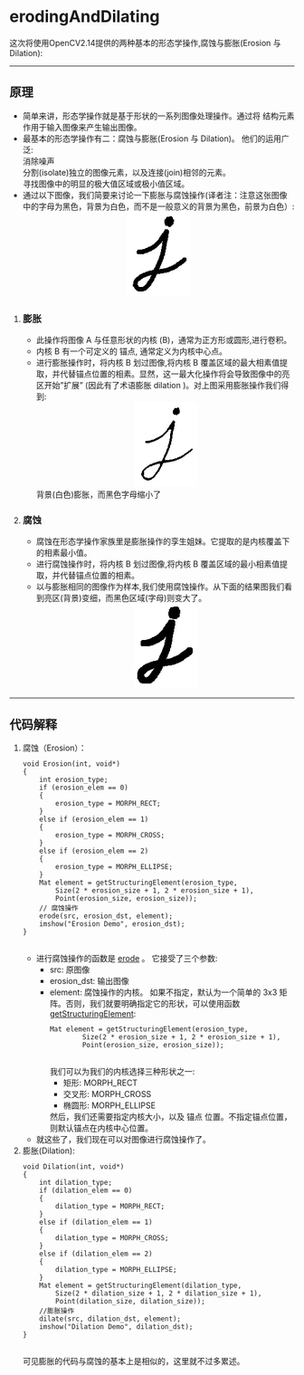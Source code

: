 # erodingAndDilating
这次将使用OpenCV2.14提供的两种基本的形态学操作,腐蚀与膨胀(Erosion 与 Dilation):
<hr>
<h2>原理</h2>
<ul>
<li>简单来讲，形态学操作就是基于形状的一系列图像处理操作。通过将 结构元素 作用于输入图像来产生输出图像。
</li>
<li>最基本的形态学操作有二：腐蚀与膨胀(Erosion 与 Dilation)。 他们的运用广泛:
<br>消除噪声
<br>分割(isolate)独立的图像元素，以及连接(join)相邻的元素。
<br>寻找图像中的明显的极大值区域或极小值区域。
</li>
<li>通过以下图像，我们简要来讨论一下膨胀与腐蚀操作(译者注：注意这张图像中的字母为黑色，背景为白色，而不是一般意义的背景为黑色，前景为白色）:
<div align=center>
<img alt="Original image" src="./pic/Morphology_1_Tutorial_Theory_Original_Image.png" />
</div>
</li>
</ul>
<ol>
<li>
<h3>膨胀</h3>
<ul>
<li>此操作将图像 A 与任意形状的内核 (B)，通常为正方形或圆形,进行卷积。</li>
<li>内核 B 有一个可定义的 锚点, 通常定义为内核中心点。</li>
<li>进行膨胀操作时，将内核 B 划过图像,将内核 B 覆盖区域的最大相素值提取，并代替锚点位置的相素。显然，这一最大化操作将会导致图像中的亮区开始”扩展” (因此有了术语膨胀 dilation )。对上图采用膨胀操作我们得到:
<div align=center>
<img alt="Dilation result - Theory example" src="./pic/Morphology_1_Tutorial_Theory_Dilation.png" />
</div>
背景(白色)膨胀，而黑色字母缩小了
</li>
</ul>
</li>
<li>
<h3>腐蚀</h3>
<ul>
<li>腐蚀在形态学操作家族里是膨胀操作的孪生姐妹。它提取的是内核覆盖下的相素最小值。</li>
<li>进行腐蚀操作时，将内核 B 划过图像,将内核 B 覆盖区域的最小相素值提取，并代替锚点位置的相素。</li>
<li>以与膨胀相同的图像作为样本,我们使用腐蚀操作。从下面的结果图我们看到亮区(背景)变细，而黑色区域(字母)则变大了。
<div align=center>
<img alt="Erosion result - Theory example" src="./pic/Morphology_1_Tutorial_Theory_Erosion.png" />
</div>
</li>
</ul>
</li>
</ol>
<hr>
<h2>代码解释</h2>
<ol>
<li>腐蚀（Erosion）：
<code>
<pre>
void Erosion(int, void*)
{
	int erosion_type;
	if (erosion_elem == 0) 
	{
		erosion_type = MORPH_RECT; 
	}
	else if (erosion_elem == 1) 
	{
		erosion_type = MORPH_CROSS; 
	}
	else if (erosion_elem == 2) 
	{
		erosion_type = MORPH_ELLIPSE; 
	}
	Mat element = getStructuringElement(erosion_type,
		Size(2 * erosion_size + 1, 2 * erosion_size + 1),
		Point(erosion_size, erosion_size));
	// 腐蚀操作
	erode(src, erosion_dst, element);
	imshow("Erosion Demo", erosion_dst);
}
</pre>
</code>
<ul>
<li>进行腐蚀操作的函数是 <a class="reference external" href="http://opencv.jp/opencv-2.2_org/cpp/imgproc_image_filtering.html#cv-erode">erode</a> 。 它接受了三个参数:
<ul>
<li>src: 原图像</li>
<li>erosion_dst: 输出图像</li>
<li>element: 腐蚀操作的内核。 如果不指定，默认为一个简单的 3x3 矩阵。否则，我们就要明确指定它的形状，可以使用函数 <a class="reference external" href="http://opencv.jp/opencv-2.2_org/cpp/imgproc_image_filtering.html#cv-getstructuringelement">getStructuringElement</a>:
<code>
<pre>
Mat element = getStructuringElement(erosion_type,
		Size(2 * erosion_size + 1, 2 * erosion_size + 1),
		Point(erosion_size, erosion_size));
</pre>
</code>
我们可以为我们的内核选择三种形状之一:
<ul>
<li>矩形: MORPH_RECT</li>
<li>交叉形: MORPH_CROSS</li>
<li>椭圆形: MORPH_ELLIPSE</li>
</ul>
然后，我们还需要指定内核大小，以及 锚点 位置。不指定锚点位置，则默认锚点在内核中心位置。
</li>
</ul>
</li>
<li>就这些了，我们现在可以对图像进行腐蚀操作了。</li>
</ul>
</li>
<li>膨胀(Dilation):
<code>
<pre>
void Dilation(int, void*)
{
	int dilation_type;
	if (dilation_elem == 0) 
	{
		dilation_type = MORPH_RECT; 
	}
	else if (dilation_elem == 1) 
	{
		dilation_type = MORPH_CROSS;
	}
	else if (dilation_elem == 2) 
	{
		dilation_type = MORPH_ELLIPSE; 
	}
	Mat element = getStructuringElement(dilation_type,
		Size(2 * dilation_size + 1, 2 * dilation_size + 1),
		Point(dilation_size, dilation_size));
	//膨胀操作
	dilate(src, dilation_dst, element);
	imshow("Dilation Demo", dilation_dst);
}
</pre>
</code>
可见膨胀的代码与腐蚀的基本上是相似的，这里就不过多累述。
</li>
</ol>
